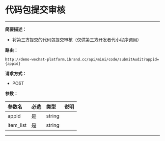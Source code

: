 
# 代码包提交审核
 ****

**简要描述：**


- 将第三方提交的代码包提交审核（仅供第三方开发者代小程序调用）


**路由：**

```
http://demo-wechat-platform.ibrand.cc/api/mini/code/submitAudit?appid={appid}

```
**请求方式：**
- POST

**参数：**

|参数名|必选|类型|说明|
|:----    |:---|:----- |-----   |
|appid |是  |string |  |
|item_list |是  |string |  |


 ****



